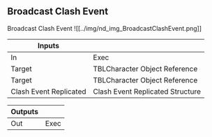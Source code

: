 ## Broadcast Clash Event
Broadcast Clash Event
![[../img/nd_img_BroadcastClashEvent.png]]

|Inputs||
|--|--|
| In | Exec |
| Target | TBLCharacter Object Reference |
| Target | TBLCharacter Object Reference |
| Clash Event Replicated | Clash Event Replicated Structure |

|Outputs||
|--|--|
| Out | Exec |
